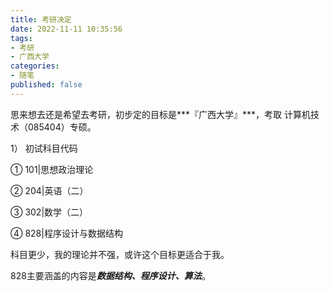 ```yaml
---
title: 考研决定
date: 2022-11-11 10:35:56
tags:
- 考研
- 广西大学
categories: 
- 随笔
published: false
---
```

思来想去还是希望去考研，初步定的目标是***『广西大学』***，考取 计算机技术（085404）专硕。


1） 初试科目代码

① 101|思想政治理论

② 204|英语（二）

③ 302|数学（二）

④ 828|程序设计与数据结构

科目更少，我的理论并不强，或许这个目标更适合于我。


828主要涵盖的内容是***数据结构、程序设计、算法***。
